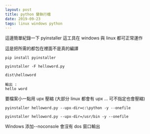 ```yaml
---
layout: post
title: python 變執行檔
date: 2019-09-23
tags: linux windows python
---
```


這邊簡單紀錄一下 pyinstaller 這工具在 windows 與 linux 都可正常運作

這是把所需的都包在裡面不是真的編譯

```
pip install pyinstaller

pyinstaller -F helloword.py

dist\helloword

輸出 : 
hello word

```

要檔案小一點用 upx 壓縮 (大部分 linux 都會有 upx ... 可不指定也會壓縮)
```
pyinstaller helloword.py --upx-dir=c:\python -y --onefile

pyinstaller helloword.py --upx-dir=/usr/bin -y --onefile
```

Windows 添加--noconsole 會沒有 dos 窗口輸出
